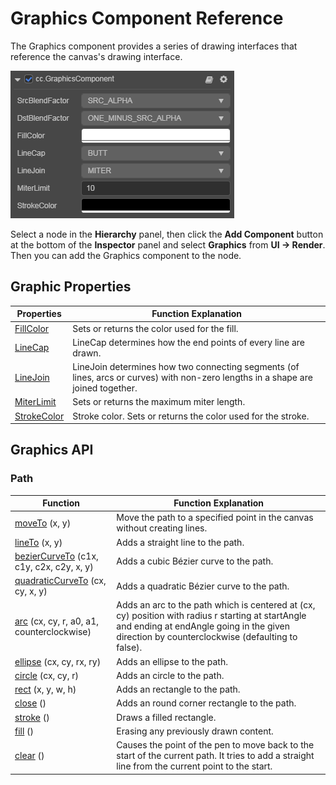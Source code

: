 # Graphics Component Reference

The Graphics component provides a series of drawing interfaces that reference the canvas's drawing interface.

![](graphics/graphics.png)

Select a node in the **Hierarchy** panel, then click the **Add Component** button at the bottom of the **Inspector** panel and select **Graphics** from **UI -> Render**. Then you can add the Graphics component to the node.

## Graphic Properties

| Properties | Function Explanation |
| -------------- | ----------- |
| [FillColor](graphics/fillColor.md)     | Sets or returns the color used for the fill. |
| [LineCap](graphics/lineCap.md) | LineCap determines how the end points of every line are drawn. |
| [LineJoin](graphics/lineJoin.md)       | LineJoin determines how two connecting segments (of lines, arcs or curves) with non-zero lengths in a shape are joined together. |
| [MiterLimit](graphics/miterLimit.md)   | Sets or returns the maximum miter length.  |
| [StrokeColor](graphics/strokeColor.md) | Stroke color. Sets or returns the color used for the stroke. |

## Graphics API

### Path

| Function | Function Explanation |
| -------------- | ----------- |
| [moveTo](graphics/moveTo.md) (x, y) | Move the path to a specified point in the canvas without creating lines. |
| [lineTo](graphics/lineTo.md) (x, y) | Adds a straight line to the path. |
| [bezierCurveTo](graphics/bezierCurveTo.md) (c1x, c1y, c2x, c2y, x, y) | Adds a cubic Bézier curve to the path. |
| [quadraticCurveTo](graphics/quadraticCurveTo.md) (cx, cy, x, y) | Adds a quadratic Bézier curve to the path. |
| [arc](graphics/arc.md) (cx, cy, r, a0, a1, counterclockwise) | Adds an arc to the path which is centered at (cx, cy) position with radius r starting at startAngle and ending at endAngle going in the given direction by counterclockwise (defaulting to false). |
| [ellipse](graphics/ellipse.md) (cx, cy, rx, ry) | Adds an ellipse to the path. |
| [circle](graphics/circle.md) (cx, cy, r) | Adds an circle to the path. |
| [rect](graphics/rect.md) (x, y, w, h) | Adds an rectangle to the path. |
| [close](graphics/close.md) () | Adds an round corner rectangle to the path. |
| [stroke](graphics/stroke.md) () | Draws a filled rectangle. |
| [fill](graphics/fill.md) () | Erasing any previously drawn content. |
| [clear](graphics/clear.md) () | Causes the point of the pen to move back to the start of the current path. It tries to add a straight line from the current point to the start. |
